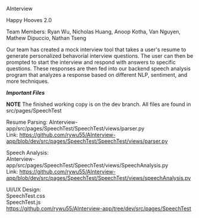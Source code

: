 AInterview

Happy Hooves 2.0

Team Members: Ryan Wu, Nicholas Huang, Anoop Kotha, Van Nguyen, Mathew Dipuccio, Nathan Tseng

Our team has created a mock interview tool that takes a user's resume to generate personalized behavorial interview questions. The user can then be prompted to start the interview and respond with answers to specific questions. These responses are then fed into our backend speech analysis program that analyzes a response based on different NLP, sentiment, and more techniques.

***Important Files***

**NOTE** The finished working copy is on the dev branch. All files are found in src/pages/SpeechTest

Resume Parsing:
AInterview-app/src/pages/SpeechTest/SpeechTest/views/parser.py  
Link: https://github.com/rywu55/AInterview-app/blob/dev/src/pages/SpeechTest/SpeechTest/views/parser.py  

Speech Analysis:  
AInterview-app/src/pages/SpeechTest/SpeechTest/views/SpeechAnalysis.py  
Link: https://github.com/rywu55/AInterview-app/blob/dev/src/pages/SpeechTest/SpeechTest/views/speechAnalysis.py  

UI/UX Design:  
SpeechTest.css  
SpeechTest.js  
https://github.com/rywu55/AInterview-app/tree/dev/src/pages/SpeechTest  

